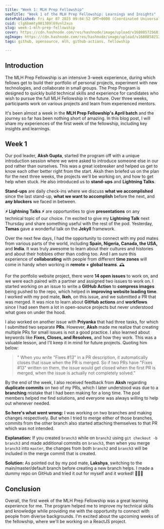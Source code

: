 ```yaml
---
title: "Week 1: MLH Prep Fellowship"
seoTitle: "Week 1 of the MLH Prep Fellowship: Learnings and Insights"
datePublished: Fri Apr 07 2023 09:04:52 GMT+0000 (Coordinated Universal Time)
cuid: clg6bmmty001309l69vnl2xus
slug: week-1-mlh-prep-fellowship
cover: https://cdn.hashnode.com/res/hashnode/image/upload/v1680857256819/7b095077-6c6f-4622-9a6c-48a27e3af8e8.jpeg
ogImage: https://cdn.hashnode.com/res/hashnode/image/upload/v1680858212870/6d825b92-4687-4e64-b78a-824c26e93ea8.jpeg
tags: github, opensource, mlh, github-actions, fellowship

---
```


## Introduction

The MLH Prep Fellowship is an intensive 3-week experience, during which fellows get to build their portfolio of personal projects, experiment with new technologies, and collaborate in small groups. The Prep Program is designed to quickly build technical skills and experience for candidates who wish to pursue the full MLH Fellowship in the future. Over three weeks, participants work on various projects and learn from experienced mentors.

It's been almost a week in the **MLH Prep Fellowship's April batch** and the journey so far has been nothing short of amazing. In this blog post, I will share my experiences of the first week of the fellowship, including key insights and learnings.

## Week 1

Our pod leader, **Aksh Gupta**, started the program off with a unique introduction session where we were asked to introduce someone else in our pod rather than ourselves. This was a great icebreaker and helped us get to know each other better right from the start. Aksh then briefed us on the plan for the next three weeks, the projects we'll be working on, and how to get help when stuck. He also introduced us to **stand-ups** and **Lightning Talks**.

**Stand-ups** are daily check-ins where we discuss **what we accomplished** since the last stand-up, **what we want to accomplish** before the next, and **any blockers** we faced in between.

**⚡ Lightning Talks ⚡** are opportunities to give **presentations** on any technical topic of our choice. I'm excited to give my **Lightning Talk** next Thursday and share something useful with the rest of the pod. Yesterday, **Tomas** gave a wonderful talk on the **Jekyll** framework.

Over the next few days, I had the opportunity to connect with my pod mates from various parts of the world, including **Spain, Nigeria, Canada, the USA,** and **India**. It was truly awesome to learn about their cultures and histories and about their hobbies other than coding too. And I am sure this experience of **collaborating** with people from different **time zones** will come in handy when working in **remote + global teams**. 🕰

For the portfolio website project, there were **14 open issues** to work on, and we were each paired with a partner and assigned two issues to work on. I started working on an issue to write a **GitHub Action** to **compress images** being pushed to the repo, which helped in **improving website loading time**. I worked with my pod mate, **Ikeh**, on this issue, and we submitted a PR that was merged. It was nice to learn about **GitHub actions** and **workflows** since I had seen them a lot in open-source projects but never understood what goes on under the hood.

I also worked on another issue with **Priyanka** that had three tasks, for which I submitted two separate **PRs**. However, **Aksh** made me realize that creating multiple PRs for small issues is not a good practice. I also learned about keywords like **Fixes, Closes, and Resolves,** and how they work. This was a valuable lesson, and I'll keep it in mind for future projects. Quoting him below:

> " When you write "Fixes #13" in a PR description, it automatically closes that issue when the PR is merged. So if two PRs have "Fixes #13" written on them, the issue would get closed when the first PR is merged, when the issue is actually not completely solved."

By the end of the week, I also received feedback from **Aksh** regarding **duplicate commits** on two of my PRs, which I later understood was due to a **branching** mistake that I had been making for a long time. The pod members helped me find solutions, and everyone was always willing to help out whenever needed.

**So here's what went wrong:** I was working on two branches and making changes respectively. But when I tried to merge either of those branches, commits from the other branch also started attaching themselves to that PR which was not intended.

**Explanation:** If you created `branch3` while on `branch2` using `git checkout -b branch3` and made additional commits on `branch3`, then when you merge `branch3` into `master`, the changes from both `branch2` and `branch3` will be included in the merge commit that is created.

**Solution:** As pointed out by my pod mate, **Lakshya**, switching to the main/master/default branch before creating a new branch helps. I made a dummy repo on GitHub and tried it out for myself and it worked! 🥳🥳🥳

## Conclusion

Overall, the first week of the MLH Prep Fellowship was a great learning experience for me. The program helped me to improve my technical skills and knowledge while providing me with the opportunity to connect with people from diverse backgrounds. I'm excited about the upcoming weeks of the fellowship, where we'll be working on a ReactJS project.